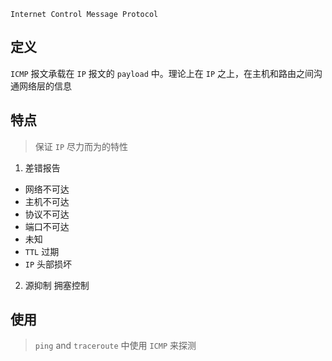`Internet Control Message Protocol`

## 定义

`ICMP` 报文承载在 `IP` 报文的 `payload` 中。理论上在 `IP` 之上，在主机和路由之间沟通网络层的信息

## 特点

> 保证 `IP` 尽力而为的特性

1. 差错报告

- 网络不可达
- 主机不可达
- 协议不可达
- 端口不可达
- 未知
- `TTL` 过期
- `IP` 头部损坏

2. 源抑制 拥塞控制

## 使用

> `ping` and `traceroute` 中使用 `ICMP` 来探测
